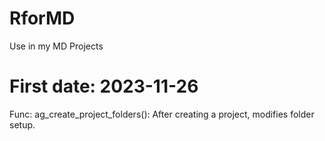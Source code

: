 # RforMD
Use in my MD Projects

# First date: 2023-11-26 

Func: ag_create_project_folders(): After creating a project, modifies folder setup.

